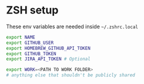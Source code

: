 # ZSH setup

These env variables are needed inside `~/.zshrc.local`

```zsh
export NAME
export GITHUB_USER
export HOMEBREW_GITHUB_API_TOKEN
export GITHUB_TOKEN
export JIRA_API_TOKEN # Optional

export WORK=<PATH TO WORK FOLDER>
# anything else that shouldn't be publicly shared
```
